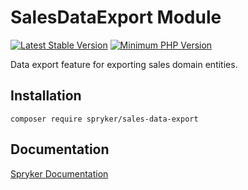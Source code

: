 # SalesDataExport Module
[![Latest Stable Version](https://poser.pugx.org/spryker/sales-data-export/v/stable.svg)](https://packagist.org/packages/spryker/sales-data-export)
[![Minimum PHP Version](https://img.shields.io/badge/php-%3E%3D%208.2-8892BF.svg)](https://php.net/)

Data export feature for exporting sales domain entities.

## Installation

```
composer require spryker/sales-data-export
```

## Documentation

[Spryker Documentation](https://docs.spryker.com)
